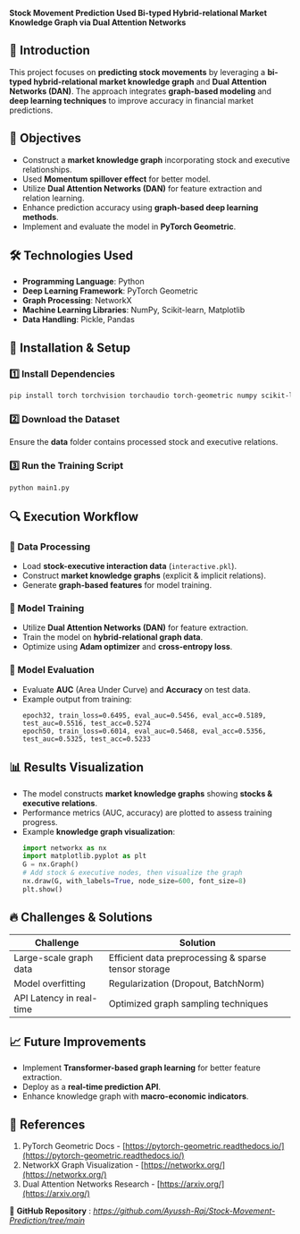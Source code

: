 **Stock Movement Prediction Used Bi-typed Hybrid-relational Market Knowledge Graph via Dual Attention Networks**


## 📌 Introduction
This project focuses on **predicting stock movements** by leveraging a **bi-typed hybrid-relational market knowledge graph** and **Dual Attention Networks (DAN)**. The approach integrates **graph-based modeling** and **deep learning techniques** to improve accuracy in financial market predictions.

## 🎯 Objectives
- Construct a **market knowledge graph** incorporating stock and executive relationships.
- Used **Momentum spillover effect** for better model.
- Utilize **Dual Attention Networks (DAN)** for feature extraction and relation learning.
- Enhance prediction accuracy using **graph-based deep learning methods**.
- Implement and evaluate the model in **PyTorch Geometric**.

## 🛠️ Technologies Used
- **Programming Language**: Python
- **Deep Learning Framework**: PyTorch Geometric
- **Graph Processing**: NetworkX
- **Machine Learning Libraries**: NumPy, Scikit-learn, Matplotlib
- **Data Handling**: Pickle, Pandas

## 🚀 Installation & Setup
### 1️⃣ Install Dependencies
```bash
pip install torch torchvision torchaudio torch-geometric numpy scikit-learn matplotlib networkx dill
```

### 2️⃣ Download the Dataset
Ensure the **data** folder contains processed stock and executive relations.

### 3️⃣ Run the Training Script
```bash
python main1.py
```

## 🔍 Execution Workflow
### 📌 Data Processing
- Load **stock-executive interaction data** (`interactive.pkl`).
- Construct **market knowledge graphs** (explicit & implicit relations).
- Generate **graph-based features** for model training.

### 📌 Model Training
- Utilize **Dual Attention Networks (DAN)** for feature extraction.
- Train the model on **hybrid-relational graph data**.
- Optimize using **Adam optimizer** and **cross-entropy loss**.

### 📌 Model Evaluation
- Evaluate **AUC** (Area Under Curve) and **Accuracy** on test data.
- Example output from training:
  ```
  epoch32, train_loss=0.6495, eval_auc=0.5456, eval_acc=0.5189, test_auc=0.5516, test_acc=0.5274
  epoch50, train_loss=0.6014, eval_auc=0.5468, eval_acc=0.5356, test_auc=0.5325, test_acc=0.5233
  ```

## 📊 Results Visualization
- The model constructs **market knowledge graphs** showing **stocks & executive relations**.
- Performance metrics (AUC, accuracy) are plotted to assess training progress.
- Example **knowledge graph visualization**:
  ```python
  import networkx as nx
  import matplotlib.pyplot as plt
  G = nx.Graph()
  # Add stock & executive nodes, then visualize the graph
  nx.draw(G, with_labels=True, node_size=600, font_size=8)
  plt.show()
  ```

## 🔥 Challenges & Solutions
| Challenge                 | Solution |
|---------------------------|----------|
| Large-scale graph data    | Efficient data preprocessing & sparse tensor storage |
| Model overfitting         | Regularization (Dropout, BatchNorm) |
| API Latency in real-time  | Optimized graph sampling techniques |

## 📈 Future Improvements
- Implement **Transformer-based graph learning** for better feature extraction.
- Deploy as a **real-time prediction API**.
- Enhance knowledge graph with **macro-economic indicators**.

## 📖 References
1. PyTorch Geometric Docs - [https://pytorch-geometric.readthedocs.io/](https://pytorch-geometric.readthedocs.io/)
2. NetworkX Graph Visualization - [https://networkx.org/](https://networkx.org/)
3. Dual Attention Networks Research - [https://arxiv.org/](https://arxiv.org/)

📌 **GitHub Repository** : *https://github.com/Ayussh-Raj/Stock-Movement-Prediction/tree/main*

